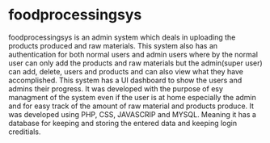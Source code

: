 # foodprocessingsys
foodprocessingsys is an admin system which deals in uploading the products produced and raw materials. This system also has an authentication for both normal users and admin 
users where by the normal user can only add the products and raw materials but the admin(super user) can add, delete, users and products and can also view what they have accomplished.
 This system has a UI dashboard to show the users and admins their progress. It was developed with the purpose of esy managment of the system even if the user is at home especially the admin and for easy track of the amount of raw material and products
 produce. It was developed using PHP, CSS, JAVASCRIP and MYSQL. Meaning it has a database for keeping and storing the entered data and keeping login creditials.
